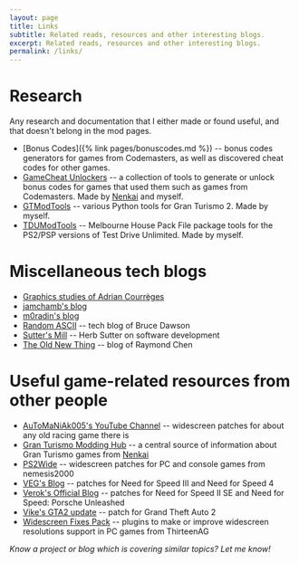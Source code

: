 ```yaml
---
layout: page
title: Links
subtitle: Related reads, resources and other interesting blogs.
excerpt: Related reads, resources and other interesting blogs.
permalink: /links/
---
```


# Research
Any research and documentation that I either made or found useful, and that doesn't belong in the mod pages.
* [Bonus Codes]({% link pages/bonuscodes.md %}) -- bonus codes generators for games from Codemasters, as well as discovered cheat codes for other games.
* [GameCheat Unlockers](https://github.com/Nenkai/GameCheat-Unlockers) -- a collection of tools to generate or unlock bonus codes for games that used them such as games from Codemasters.
  Made by [Nenkai](https://github.com/Nenkai) and myself.
* [GTModTools](https://github.com/CookiePLMonster/GTModTools) -- various Python tools for Gran Turismo 2. Made by myself.
* [TDUModTools](https://github.com/CookiePLMonster/TDUModTools) -- Melbourne House Pack File package tools for the PS2/PSP versions of Test Drive Unlimited. Made by myself.

# Miscellaneous tech blogs
* [Graphics studies of Adrian Courrèges](http://www.adriancourreges.com/blog/)
* [jamchamb's blog](https://jamchamb.github.io/)
* [m0radin's blog](http://morad.in/)
* [Random ASCII](https://randomascii.wordpress.com/) -- tech blog of Bruce Dawson
* [Sutter's Mill](https://herbsutter.com/) -- Herb Sutter on software development
* [The Old New Thing](https://devblogs.microsoft.com/oldnewthing/) -- blog of Raymond Chen

# Useful game-related resources from other people
* [AuToMaNiAk005's YouTube Channel](https://www.youtube.com/user/AuToMaNiAk005) -- widescreen patches for about any old racing game there is
* [Gran Turismo Modding Hub](https://nenkai.github.io/gt-modding-hub/) -- a central source of information about Gran Turismo games from [Nenkai](https://github.com/Nenkai)
* [PS2Wide](http://ps2wide.net/pc.html) -- widescreen patches for PC and console games from nemesis2000
* [VEG's Blog](https://veg.by/en/) -- patches for Need for Speed III and Need for Speed 4
* [Verok's Official Blog](https://verokster.blogspot.com/) -- patches for Need for Speed II SE and Need for Speed: Porsche Unleashed
* [Vike's GTA2 update](https://gtamp.com/gta2/) -- patch for Grand Theft Auto 2
* [Widescreen Fixes Pack](https://thirteenag.github.io/wfp) -- plugins to make or improve widescreen resolutions support in PC games from ThirteenAG


*Know a project or blog which is covering similar topics? Let me know!*
